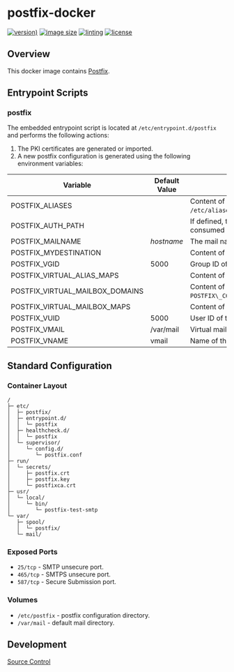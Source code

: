 # postfix-docker

[![version)](https://img.shields.io/docker/v/crashvb/postfix/latest)](https://hub.docker.com/repository/docker/crashvb/postfix)
[![image size](https://img.shields.io/docker/image-size/crashvb/postfix/latest)](https://hub.docker.com/repository/docker/crashvb/postfix)
[![linting](https://img.shields.io/badge/linting-hadolint-yellow)](https://github.com/hadolint/hadolint)
[![license](https://img.shields.io/github/license/crashvb/postfix-docker.svg)](https://github.com/crashvb/postfix-docker/blob/master/LICENSE.md)

## Overview

This docker image contains [Postfix](https://www.postfix.org/).

## Entrypoint Scripts

### postfix

The embedded entrypoint script is located at `/etc/entrypoint.d/postfix` and performs the following actions:

1. The PKI certificates are generated or imported.
2. A new postfix configuration is generated using the following environment variables:

 | Variable | Default Value | Description |
 | -------- | ------------- | ----------- |
 | POSTFIX\_ALIASES | | Content of `POSTFIX_CONFIG`/aliases; also `/etc/aliases`. |
 | POSTFIX\_AUTH\_PATH | | If defined, the dovecot auth service will be consumed at this address. |
 | POSTFIX\_MAILNAME | _hostname_ | The mail name of the instance. |
 | POSTFIX\_MYDESTINATION | | Content of `POSTFIX_CONFIG`/mydestination. |
 | POSTFIX\_VGID | 5000 | Group ID of the virtual mail user. |
 | POSTFIX\_VIRTUAL\_ALIAS\_MAPS | | Content of `POSTFIX_CONFIG`/virtual`. |
 | POSTFIX\_VIRTUAL\_MAILBOX\_DOMAINS | | Content of `POSTFIX\_CONFIG`/virtual_mailbox_domains`. |
 | POSTFIX\_VIRTUAL\_MAILBOX\_MAPS | | Content of `POSTFIX_CONFIG`/vmailbox`. |
 | POSTFIX_VUID | 5000 | User ID of the virtual mail user. |
 | POSTFIX_VMAIL | /var/mail | Virtual mail root. |
 | POSTFIX_VNAME | vmail | Name of the virtual mail user. |


## Standard Configuration

### Container Layout

```
/
├─ etc/
│  ├─ postfix/
│  ├─ entrypoint.d/
│  │  └─ postfix
│  ├─ healthcheck.d/
│  │  └─ postfix
│  └─ supervisor/
│     └─ config.d/
│        └─ postfix.conf
├─ run/
│  └─ secrets/
│     ├─ postfix.crt
│     ├─ postfix.key
│     └─ postfixca.crt
├─ usr/
│  └─ local/
│     └─ bin/
│        └─ postfix-test-smtp
└─ var/
   ├─ spool/
   │  └─ postfix/
   └─ mail/
```

### Exposed Ports

* `25/tcp` - SMTP unsecure port.
* `465/tcp` - SMTPS unsecure port.
* `587/tcp` - Secure Submission port.

### Volumes

* `/etc/postfix` - postfix configuration directory.
* `/var/mail` - default mail directory.

## Development

[Source Control](https://github.com/crashvb/postfix-docker)

